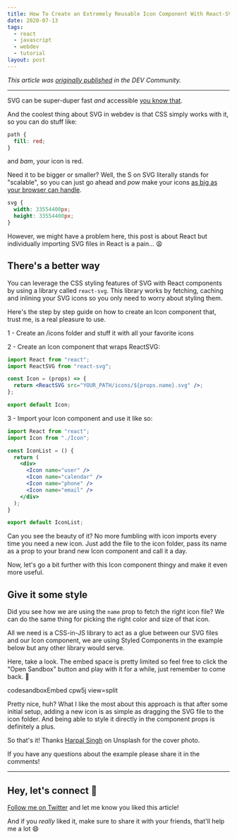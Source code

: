 ```yaml
---
title: How To Create an Extremely Reusable Icon Component With React-SVG
date: 2020-07-13
tags:
  - react
  - javascript
  - webdev
  - tutorial
layout: post
---
```


_This article was [originally published](https://dev.to/vtrpldn/how-to-create-an-extremelly-reusable-icon-component-with-react-svg-1a7) in the DEV Community._

---

SVG can be super-duper fast _and_ accessible [you know that](https://css-tricks.com/accessible-svgs/).

And the coolest thing about SVG in webdev is that CSS simply works with it, so you can do stuff like:

```css
path {
  fill: red;
}
```

and _bam_, your icon is red.

Need it to be bigger or smaller? Well, the S on SVG literally stands for "scalable", so you can just go ahead and _pow_ make your icons [as big as your browser can handle](https://stackoverflow.com/questions/16637530/whats-the-maximum-pixel-value-of-css-width-and-height-properties).

```css
svg {
  width: 33554400px;
  height: 33554400px;
}
```

However, we might have a problem here, this post is about React but individually importing SVG files in React is a pain... 😩

## There's a better way

You can leverage the CSS styling features of SVG with React components by using a library called `react-svg`. This library works by fetching, caching and inlining your SVG icons so you only need to worry about styling them.

Here's the step by step guide on how to create an Icon component that, trust me, is a real pleasure to use.

1 - Create an /icons folder and stuff it with all your favorite icons

2 - Create an Icon component that wraps ReactSVG:

```jsx
import React from "react";
import ReactSVG from "react-svg";

const Icon = (props) => {
  return <ReactSVG src="YOUR_PATH/icons/${props.name}.svg" />;
};

export default Icon;
```

3 - Import your Icon component and use it like so:

```jsx
import React from "react";
import Icon from "./Icon";

const IconList = () {
  return (
    <div>
      <Icon name="user" />
      <Icon name="calendar" />
      <Icon name="phone" />
      <Icon name="email" />
    </div>
  );
}

export default IconList;
```

Can you see the beauty of it? No more fumbling with icon imports every time you need a new icon. Just add the file to the icon folder, pass its name as a prop to your brand new Icon component and call it a day.

Now, let's go a bit further with this Icon component thingy and make it even more useful.

## Give it some style

Did you see how we are using the `name` prop to fetch the right icon file? We can do the same thing for picking the right color and size of that icon.

All we need is a CSS-in-JS library to act as a glue between our SVG files and our Icon component, we are using Styled Components in the example below but any other library would serve.

Here, take a look. The embed space is pretty limited so feel free to click the "Open Sandbox" button and play with it for a while, just remember to come back. 🙂

codesandboxEmbed cpw5j view=split

Pretty nice, huh? What I like the most about this approach is that after some initial setup, adding a new icon is as simple as dragging the SVG file to the icon folder. And being able to style it directly in the component props is definitely a plus.

So that's it! Thanks [Harpal Singh](https://unsplash.com/@aquatium) on Unsplash for the cover photo.

If you have any questions about the example please share it in the comments!

---

## Hey, let's connect 👋

[Follow me on Twitter](https://twitter.com/paladini_dev) and let me know you liked this article!

And if you _really_ liked it, make sure to share it with your friends, that'll help me a lot 😄
